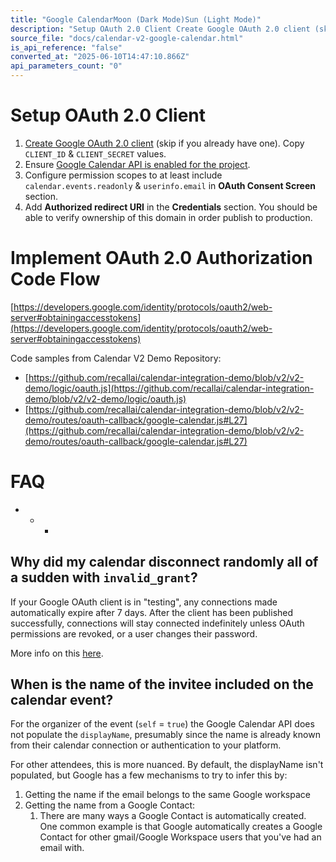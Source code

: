 ```yaml
---
title: "Google CalendarMoon (Dark Mode)Sun (Light Mode)"
description: "Setup OAuth 2.0 Client Create Google OAuth 2.0 client (skip if you already have one). Copy CLIENT_ID &amp; CLIENT_SECRET values. Ensure Google Calendar API is enabled for the project . Configure permission scopes to at least include calendar.events.readonly &amp; userinfo.email in OAuth Consent Scre..."
source_file: "docs/calendar-v2-google-calendar.html"
is_api_reference: "false"
converted_at: "2025-06-10T14:47:10.866Z"
api_parameters_count: "0"
---
```

# Setup OAuth 2.0 Client

[](#setup-oauth-20-client)

1.  [Create Google OAuth 2.0 client](https://support.google.com/googleapi/answer/6158849?hl=en) (skip if you already have one). Copy `CLIENT_ID` & `CLIENT_SECRET` values.
2.  Ensure [Google Calendar API is enabled for the project](https://support.google.com/googleapi/answer/6158841).
3.  Configure permission scopes to at least include `calendar.events.readonly` & `userinfo.email` in **OAuth Consent Screen** section.
4.  Add **Authorized redirect URI** in the **Credentials** section. You should be able to verify ownership of this domain in order publish to production.

# Implement OAuth 2.0 Authorization Code Flow

[](#implement-oauth-20-authorization-code-flow)

[https://developers.google.com/identity/protocols/oauth2/web-server#obtainingaccesstokens](https://developers.google.com/identity/protocols/oauth2/web-server#obtainingaccesstokens)

Code samples from Calendar V2 Demo Repository:
- [https://github.com/recallai/calendar-integration-demo/blob/v2/v2-demo/logic/oauth.js](https://github.com/recallai/calendar-integration-demo/blob/v2/v2-demo/logic/oauth.js)
- [https://github.com/recallai/calendar-integration-demo/blob/v2/v2-demo/routes/oauth-callback/google-calendar.js#L27](https://github.com/recallai/calendar-integration-demo/blob/v2/v2-demo/routes/oauth-callback/google-calendar.js#L27)



# FAQ

[](#faq)
- * *

## Why did my calendar disconnect randomly all of a sudden with `invalid_grant`?

[](#why-did-my-calendar-disconnect-randomly-all-of-a-sudden-with-invalid_grant)

If your Google OAuth client is in "testing", any connections made automatically expire after 7 days. After the client has been published successfully, connections will stay connected indefinitely unless OAuth permissions are revoked, or a user changes their password.

More info on this [here](https://developers.google.com/identity/protocols/oauth2#expiration).

## When is the name of the invitee included on the calendar event?

[](#when-is-the-name-of-the-invitee-included-on-the-calendar-event)

For the organizer of the event (`self` = `true`) the Google Calendar API does not populate the `displayName`, presumably since the name is already known from their calendar connection or authentication to your platform.

For other attendees, this is more nuanced. By default, the displayName isn't populated, but Google has a few mechanisms to try to infer this by:

1.  Getting the name if the email belongs to the same Google workspace
2.  Getting the name from a Google Contact:
    1.  There are many ways a Google Contact is automatically created. One common example is that Google automatically creates a Google Contact for other gmail/Google Workspace users that you've had an email with.
